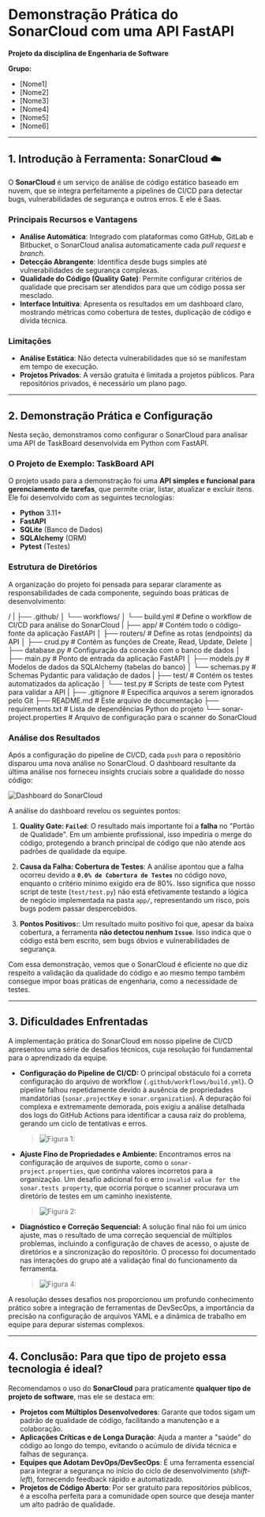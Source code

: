 # Demonstração Prática do SonarCloud com uma API FastAPI

**Projeto da disciplina de Engenharia de Software**

**Grupo:**
* [Nome1]
* [Nome2]
* [Nome3]
* [Nome4]
* [Nome5]
* [Nome6]

---

## 1. Introdução à Ferramenta: SonarCloud ☁️

O **SonarCloud** é um serviço de análise de código estático baseado em nuvem, que se integra perfeitamente a pipelines de CI/CD para detectar bugs, vulnerabilidades de segurança e outros erros. E ele é Saas.

### Principais Recursos e Vantagens

* **Análise Automática**: Integrado com plataformas como GitHub, GitLab e Bitbucket, o SonarCloud analisa automaticamente cada *pull request* e *branch*.
* **Detecção Abrangente**: Identifica desde bugs simples até vulnerabilidades de segurança complexas.
* **Qualidade do Código (Quality Gate)**: Permite configurar critérios de qualidade que precisam ser atendidos para que um código possa ser mesclado.
* **Interface Intuitiva**: Apresenta os resultados em um dashboard claro, mostrando métricas como cobertura de testes, duplicação de código e dívida técnica.

### Limitações

* **Análise Estática**: Não detecta vulnerabilidades que só se manifestam em tempo de execução.
* **Projetos Privados**: A versão gratuita é limitada a projetos públicos. Para repositórios privados, é necessário um plano pago.

---

## 2. Demonstração Prática e Configuração

Nesta seção, demonstramos como configurar o SonarCloud para analisar uma API de TaskBoard desenvolvida em Python com FastAPI.

### O Projeto de Exemplo: TaskBoard API

O projeto usado para a demonstração foi uma **API simples e funcional para gerenciamento de tarefas**, que permite criar, listar, atualizar e excluir itens. Ele foi desenvolvido com as seguintes tecnologias:

* **Python** 3.11+
* **FastAPI**
* **SQLite** (Banco de Dados)
* **SQLAlchemy** (ORM)
* **Pytest** (Testes)

### Estrutura de Diretórios

A organização do projeto foi pensada para separar claramente as responsabilidades de cada componente, seguindo boas práticas de desenvolvimento:

/
|
├── .github/
│   └── workflows/
│       └── build.yml          # Define o workflow de CI/CD para análise do SonarCloud
|
├── app/                       # Contém todo o código-fonte da aplicação FastAPI
│   ├── routers/               # Define as rotas (endpoints) da API
│   ├── crud.py                # Contém as funções de Create, Read, Update, Delete
│   ├── database.py            # Configuração da conexão com o banco de dados
│   ├── main.py                # Ponto de entrada da aplicação FastAPI
│   ├── models.py              # Modelos de dados da SQLAlchemy (tabelas do banco)
│   └── schemas.py             # Schemas Pydantic para validação de dados
|
├── test/                      # Contém os testes automatizados da aplicação
│   └── test.py                # Scripts de teste com Pytest para validar a API
|
├── .gitignore                 # Especifica arquivos a serem ignorados pelo Git
├── README.md                  # Este arquivo de documentação
├── requirements.txt           # Lista de dependências Python do projeto
└── sonar-project.properties   # Arquivo de configuração para o scanner do SonarCloud

### Análise dos Resultados

Após a configuração do pipeline de CI/CD, cada `push` para o repositório disparou uma nova análise no SonarCloud. O dashboard resultante da última análise nos forneceu insights cruciais sobre a qualidade do nosso código:

![Dashboard do SonarCloud](https://i.imgur.com/link-da-imagem.png)

A análise do dashboard revelou os seguintes pontos:

1.  **Quality Gate: `Failed`**: O resultado mais importante foi a **falha** no "Portão de Qualidade". Em um ambiente profissional, isso impediria o merge do código, protegendo a branch principal de código que não atende aos padrões de qualidade da equipe.

2.  **Causa da Falha: Cobertura de Testes**: A análise apontou que a falha ocorreu devido a **`0.0% de Cobertura de Testes`** no código novo, enquanto o critério mínimo exigido era de 80%. Isso significa que nosso script de teste (`test/test.py`) não está efetivamente testando a lógica de negócio implementada na pasta `app/`, representando um risco, pois bugs podem passar despercebidos.

3.  **Pontos Positivos:**: Um resultado muito positivo foi que, apesar da baixa cobertura, a ferramenta **não detectou nenhum `Issue`**. Isso indica que o código está bem escrito, sem bugs óbvios e vulnerabilidades de segurança.

Com essa demonstração, vemos que o SonarCloud é eficiente no que diz respeito a validação da qualidade do código e ao mesmo tempo também consegue impor boas práticas de engenharia, como a necessidade de testes.

---

## 3. Dificuldades Enfrentadas

A implementação prática do SonarCloud em nosso pipeline de CI/CD apresentou uma série de desafios técnicos, cuja resolução foi fundamental para o aprendizado da equipe.

* **Configuração do Pipeline de CI/CD:** O principal obstáculo foi a correta configuração do arquivo de workflow (`.github/workflows/build.yml`). O pipeline falhou repetidamente devido à ausência de propriedades mandatórias (`sonar.projectKey` e `sonar.organization`). A depuração foi complexa e extremamente demorada, pois exigiu a análise detalhada dos logs do GitHub Actions para identificar a causa raiz do problema, gerando um ciclo de tentativas e erros.

    > ![Figura 1:]([LINK])

* **Ajuste Fino de Propriedades e Ambiente:** Encontramos erros na configuração de arquivos de suporte, como o `sonar-project.properties`, que continha valores incorretos para a organização. Um desafio adicional foi o erro `invalid value for the sonar.tests property`, que ocorria porque o scanner procurava um diretório de testes em um caminho inexistente.

    > ![Figura 2:]([LINK])


* **Diagnóstico e Correção Sequencial:** A solução final não foi um único ajuste, mas o resultado de uma correção sequencial de múltiplos problemas, incluindo a configuração de chaves de acesso, o ajuste de diretórios e a sincronização do repositório. O processo foi documentado nas interações do grupo até a validação final do funcionamento da ferramenta.

    > ![Figura 4:]([LINK])

A resolução desses desafios nos proporcionou um profundo conhecimento prático sobre a integração de ferramentas de DevSecOps, a importância da precisão na configuração de arquivos YAML e a dinâmica de trabalho em equipe para depurar sistemas complexos.

---

## 4. Conclusão: Para que tipo de projeto essa tecnologia é ideal?

Recomendamos o uso do **SonarCloud** para praticamente **qualquer tipo de projeto de software**, mas ele se destaca em:

* **Projetos com Múltiplos Desenvolvedores**: Garante que todos sigam um padrão de qualidade de código, facilitando a manutenção e a colaboração.
* **Aplicações Críticas e de Longa Duração**: Ajuda a manter a "saúde" do código ao longo do tempo, evitando o acúmulo de dívida técnica e falhas de segurança.
* **Equipes que Adotam DevOps/DevSecOps**: É uma ferramenta essencial para integrar a segurança no início do ciclo de desenvolvimento (*shift-left*), fornecendo feedback rápido e automatizado.
* **Projetos de Código Aberto**: Por ser gratuito para repositórios públicos, é a escolha perfeita para a comunidade open source que deseja manter um alto padrão de qualidade.
